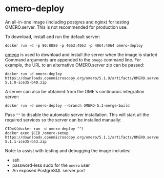 omero-deploy
============

An all-in-one image (including postgres and nginx) for testing OMERO.server. This is not recommended for production use.

To download, install and run the default server:

    docker run -d -p 80:8080 -p 4063:4063 -p 4064:4064 omero-deploy

[omego](https://github.com/ome/omego/) is used to download and install the server when the image is started. Command arguments are appended to the `omego` command line. For example, the URL to an alternative OMERO.server zip can be passed:

    docker run -d omero-deploy https://downloads.openmicroscopy.org/omero/5.1.0/artifacts/OMERO.server-5.1.0-ice35-b40.zip

A server can also be obtained from the OME's continuous integration server:

    docker run -d omero-deploy --branch OMERO-5.1-merge-build

Pass `""` to disable the automatic server installation. This will start all the required services so the server can be installed manually:

    CID=$(docker run -d omero-deploy "")
    docker exec $CID /omero-setup https://downloads.openmicroscopy.org/omero/5.1.1/artifacts/OMERO.server-5.1.1-ice35-b43.zip

Note: to assist with testing and debugging the image includes:
- ssh
- password-less sudo for the `omero` user
- An exposed PostgreSQL server port
